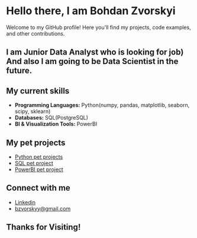 # Hello there, I am Bohdan Zvorskyi

Welcome to my GitHub profile! Here you'll find my projects, code examples, and other contributions.

## I am Junior Data Analyst who is looking for job) And also I am going to be Data Scientist in the future.

## My current skills

* **Programming Languages:**        Python(numpy, pandas, matplotlib, seaborn, scipy, sklearn)
* **Databases:**                    SQL(PostgreSQL)
* **BI & Visualization Tools:**     PowerBI

## My pet projects

* [Python pet projects](https://github.com/ZvorskyiB/Python_pet_projects)
* [SQL pet project](https://github.com/ZvorskyiB/SQL_pet_project)
* [PowerBI pet project](https://github.com/ZvorskyiB/PowerBI_pet_project)

## Connect with me

* [Linkedin](https://www.linkedin.com/in/bohdan-zvorskyi-1939ba214?lipi=urn%3Ali%3Apage%3Ad_flagship3_profile_view_base_contact_details%3BngrddRwDSRa7FK4Gk1lVoA%3D%3D)
* bzvorskyy@gmail.com

## Thanks for Visiting!



